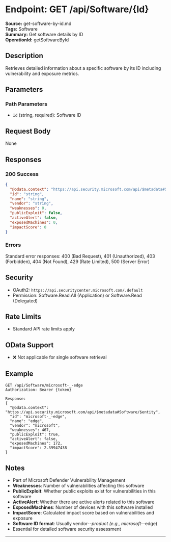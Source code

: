 # Endpoint: GET /api/Software/{Id}

**Source:** get-software-by-id.md  
**Tags:** Software  
**Summary:** Get software details by ID  
**OperationId:** getSoftwareById

## Description
Retrieves detailed information about a specific software by its ID including vulnerability and exposure metrics.

## Parameters
### Path Parameters
- `Id` (string, required): Software ID

## Request Body
None

## Responses
### 200 Success
```json
{
  "@odata.context": "https://api.security.microsoft.com/api/$metadata#Software/$entity",
  "id": "string",
  "name": "string",
  "vendor": "string",
  "weaknesses": 0,
  "publicExploit": false,
  "activeAlert": false,
  "exposedMachines": 0,
  "impactScore": 0
}
```

### Errors
Standard error responses: 400 (Bad Request), 401 (Unauthorized), 403 (Forbidden), 404 (Not Found), 429 (Rate Limited), 500 (Server Error)

## Security
- OAuth2: `https://api.securitycenter.microsoft.com/.default`
- Permission: Software.Read.All (Application) or Software.Read (Delegated)

## Rate Limits
- Standard API rate limits apply

## OData Support
- ❌ Not applicable for single software retrieval

## Example
```http
GET /api/Software/microsoft-_-edge
Authorization: Bearer {token}

Response:
{
  "@odata.context": "https://api.security.microsoft.com/api/$metadata#Software/$entity",
  "id": "microsoft-_-edge",
  "name": "edge",
  "vendor": "microsoft",
  "weaknesses": 467,
  "publicExploit": true,
  "activeAlert": false,
  "exposedMachines": 172,
  "impactScore": 2.39947438
}
```

## Notes
- Part of Microsoft Defender Vulnerability Management
- **Weaknesses**: Number of vulnerabilities affecting this software
- **PublicExploit**: Whether public exploits exist for vulnerabilities in this software
- **ActiveAlert**: Whether there are active alerts related to this software
- **ExposedMachines**: Number of devices with this software installed
- **ImpactScore**: Calculated impact score based on vulnerabilities and exposure
- **Software ID format**: Usually vendor-_-product (e.g., microsoft-_-edge)
- Essential for detailed software security assessment

---
